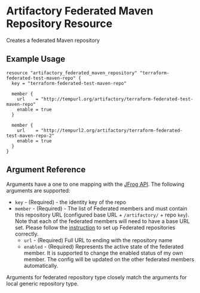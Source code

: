 # Artifactory Federated Maven Repository Resource

Creates a federated Maven repository

## Example Usage

```hcl
resource "artifactory_federated_maven_repository" "terraform-federated-test-maven-repo" {
  key = "terraform-federated-test-maven-repo"

  member {
    url    = "http://tempurl.org/artifactory/terraform-federated-test-maven-repo"
    enable = true
  }

  member {
    url    = "http://tempurl2.org/artifactory/terraform-federated-test-maven-repo-2"
    enable = true
  }
}
```

## Argument Reference

Arguments have a one to one mapping with the [JFrog API](https://www.jfrog.com/confluence/display/JFROG/Repository+Configuration+JSON#RepositoryConfigurationJSON-FederatedRepository). The following arguments are supported:

* `key` - (Required) - the identity key of the repo
* `member` - (Required) - The list of Federated members and must contain this repository URL (configured base URL + `/artifactory/` + repo `key`). Note that each of the federated members will need to have a base URL set. Please follow the [instruction](https://www.jfrog.com/confluence/display/JFROG/Working+with+Federated+Repositories#WorkingwithFederatedRepositories-SettingUpaFederatedRepository) to set up Federated repositories correctly.
    * `url` - (Required) Full URL to ending with the repository name
    * `enabled` - (Required) Represents the active state of the federated member. It is supported to change the enabled status of my own member. The config will be updated on the other federated members automatically.

Arguments for federated repository type closely match the arguments for local generic repository type.

